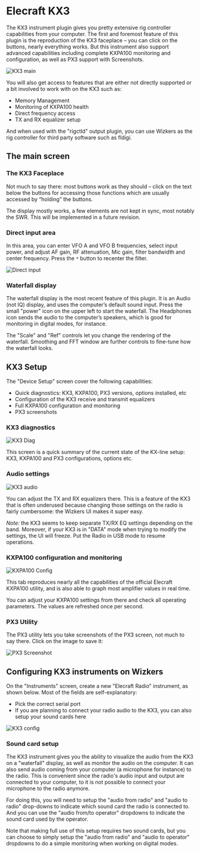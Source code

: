 # Elecraft KX3

The KX3 instrument plugin gives you pretty extensive rig controller capabilities from your computer. The first and foremost feature of this plugin is the reproduction of the KX3 faceplace – you can click on the buttons, nearly everything works. But this instrument also support advanced capabilities including complete KXPA100 monitoring and configuration, as well as PX3 support with Screenshots.

![KX3 main](img/kx3-main.png)

You will also get access to features that are either not directly supported or a bit involved to work with on the KX3 such as:

* Memory Management
* Monitoring of KXPA100 health
* Direct frequency access
* TX and RX equalizer setup

And when used with the "rigctld" output plugin, you can use Wizkers as the rig controller for third party software such as fldigi.

## The main screen

### The KX3 Faceplace

Not much to say there: most buttons work as they should – click on the text below the buttons for accessing those functions which are usually accessed by “holding” the buttons.

The display mostly works, a few elements are not kept in sync, most notably the SWR. This will be implemented in a future revision.

### Direct input area

In this area, you can enter VFO A and VFO B frequencies, select input power, and adjust AF gain, RF attenuation, Mic gain, filter bandwidth and center frequency. Press the `*` button to recenter the filter.

![Direct input](img/kx3-directinput.png)

### Waterfall display

The waterfall display is the most recent feature of this plugin. It is an Audio (not IQ) display, and uses the computer’s default sound input. Press the small "power" icon on the upper left to start the waterfall. The Headphones icon sends the audio to the computer’s speakers, which is good for monitoring in digital modes, for instance.

The "Scale" and "Ref" controls let you change the rendering of the waterfall. Smoothing and FFT window are further controls to fine-tune how the waterfall looks.


## KX3 Setup

The "Device Setup" screen cover the following capabilities:

* Quick diagnostics: KX3, KXPA100, PX3 versions, options installed, etc
* Configuration of the KX3 receive and transmit equalizers
* Full KXPA100 configuration and monitoring
* PX3 screenshots

### KX3 diagnostics

![KX3 Diag](img/kx3-settings-1.png)

This screen is a quick summary of the current state of the KX-line setup: KX3, KXPA100 and PX3 configurations, options etc.

### Audio settings

![KX3 audio](img/kx3-settings-eq.png)

You can adjust the TX and RX equalizers there. This is a feature of the KX3 that is often underused because changing those settings on the radio is fairly cumbersome: the Wizkers UI makes it super easy.

_Note:_ the KX3 seems to keep separate TX/RX EQ settings depending on the band. Moreover, if your KX3 is in "DATA" mode when trying to modify the settings, the UI will freeze. Put the Radio in USB mode to resume operations.

### KXPA100 configuration and monitoring

![KXPA100 Config](img/kx3-settings-kxpa100.png)

This tab reproduces nearly all the capabilities of the official Elecraft KXPA100 utility, and is also able to graph most amplifier values in real time.

You can adjust your KXPA100 settings from there and check all operating parameters. The values are refreshed once per second.


### PX3 Utility

The PX3 utility lets you take screenshots of the PX3 screen, not much to say there. Click on the image to save it:

![PX3 Screenshot](img/kx3-settings-px3.png)



## Configuring KX3 instruments on Wizkers

On the "Instruments" screen, create a new "Elecraft Radio" instrument, as shown below. Most of the fields are self-explanatory:

* Pick the correct serial port
* If you are planning to connect your radio audio to the KX3, you can also setup your sound cards here

![KX3 config](img/kx3-config.png)

### Sound card setup

The KX3 instrument gives you the ability to visualize the audio from the KX3 on a "waterfall" display, as well as monitor the audio on the computer. It can also send audio coming from your computer (a microphone for instance) to the radio. This is convenient since the radio's audio input and output are connected to your computer, to it is not possible to connect your microphone to the radio anymore.

For doing this, you will need to setup the "audio from radio" and "audio to radio" drop-downs to indicate which sound card the radio is connected to. And you can use the "audio from/to operator" dropdowns to indicate the sound card used by the operator.

Note that making full use of this setup requires two sound cards, but you can choose to simply setup the "audio from radio" and "audio to operator" dropdowns to do a simple monitoring when working on digital modes.


